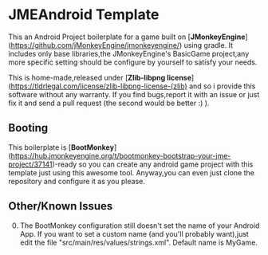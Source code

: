 # JMEAndroid Template

This an Android Project boilerplate for a game built on [**JMonkeyEngine**] (https://github.com/jMonkeyEngine/jmonkeyengine/) using gradle. It includes only base libraries,the JMonkeyEngine's BasicGame project,any more specific setting should be configure by yourself to satisfy your needs.

This is home-made,released under [**Zlib-libpng license**] (https://tldrlegal.com/license/zlib-libpng-license-(zlib) and so i provide this software without any warranty. If you find bugs,report it with an issue or just fix it and send a pull request (the second would be better :) ).

## Booting
This boilerplate is [**BootMonkey**] (https://hub.jmonkeyengine.org/t/bootmonkey-bootstrap-your-jme-project/37141)-ready so you can create any android game project with this template just using this awesome tool. Anyway,you can even just clone the repository and configure it as you please.

## Other/Known Issues
0. The BootMonkey configuration still doesn't set the name of your Android App. If you want to set a custom name (and you'll probably want),just edit the file "src/main/res/values/strings.xml". Default name is MyGame.

